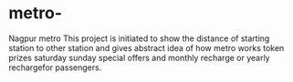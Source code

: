 # metro-
Nagpur metro
This project is initiated to show the distance of starting station to other station and gives abstract idea of how metro works token prizes saturday sunday special offers and monthly recharge or yearly rechargefor passengers.
